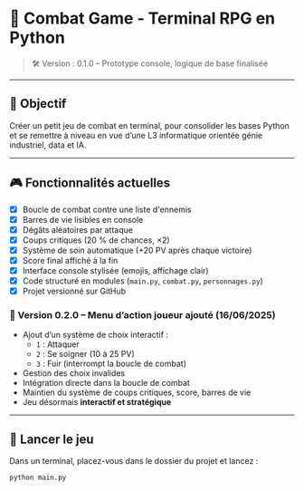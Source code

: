 # 🧙 Combat Game - Terminal RPG en Python

> 🛠️ Version : 0.1.0 – Prototype console, logique de base finalisée

---

## 🎯 Objectif

Créer un petit jeu de combat en terminal, pour consolider les bases Python et se remettre à niveau en vue d’une L3 informatique orientée génie industriel, data et IA.

---

## 🎮 Fonctionnalités actuelles

- [x] Boucle de combat contre une liste d'ennemis
- [x] Barres de vie lisibles en console
- [x] Dégâts aléatoires par attaque
- [x] Coups critiques (20 % de chances, ×2)
- [x] Système de soin automatique (+20 PV après chaque victoire)
- [x] Score final affiché à la fin
- [x] Interface console stylisée (emojis, affichage clair)
- [x] Code structuré en modules (`main.py`, `combat.py`, `personnages.py`)
- [x] Projet versionné sur GitHub

### 🔖 Version 0.2.0 – Menu d’action joueur ajouté (16/06/2025)

- Ajout d’un système de choix interactif :
  - `1` : Attaquer
  - `2` : Se soigner (10 à 25 PV)
  - `3` : Fuir (interrompt la boucle de combat)
- Gestion des choix invalides
- Intégration directe dans la boucle de combat
- Maintien du système de coups critiques, score, barres de vie
- Jeu désormais **interactif et stratégique**

---

## 🚀 Lancer le jeu

Dans un terminal, placez-vous dans le dossier du projet et lancez :

```bash
python main.py

```
